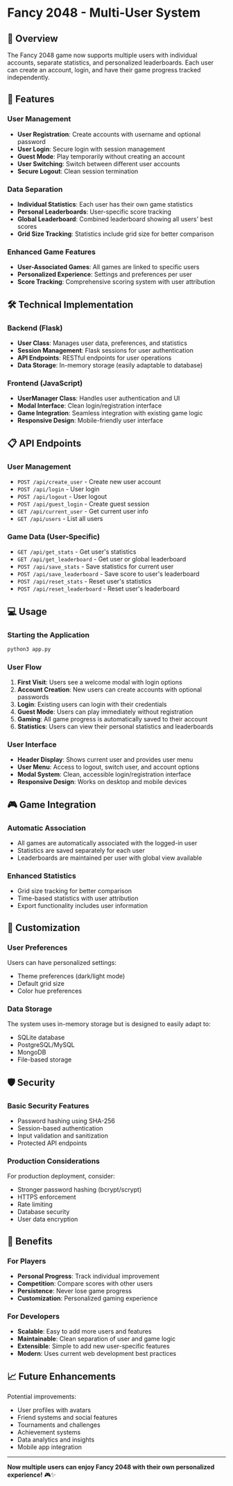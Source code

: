# Fancy 2048 - Multi-User System

## 🎯 Overview
The Fancy 2048 game now supports multiple users with individual accounts, separate statistics, and personalized leaderboards. Each user can create an account, login, and have their game progress tracked independently.

## 🚀 Features

### User Management
- **User Registration**: Create accounts with username and optional password
- **User Login**: Secure login with session management
- **Guest Mode**: Play temporarily without creating an account
- **User Switching**: Switch between different user accounts
- **Secure Logout**: Clean session termination

### Data Separation
- **Individual Statistics**: Each user has their own game statistics
- **Personal Leaderboards**: User-specific score tracking
- **Global Leaderboard**: Combined leaderboard showing all users' best scores
- **Grid Size Tracking**: Statistics include grid size for better comparison

### Enhanced Game Features
- **User-Associated Games**: All games are linked to specific users
- **Personalized Experience**: Settings and preferences per user
- **Score Tracking**: Comprehensive scoring system with user attribution

## 🛠 Technical Implementation

### Backend (Flask)
- **User Class**: Manages user data, preferences, and statistics
- **Session Management**: Flask sessions for user authentication
- **API Endpoints**: RESTful endpoints for user operations
- **Data Storage**: In-memory storage (easily adaptable to database)

### Frontend (JavaScript)
- **UserManager Class**: Handles user authentication and UI
- **Modal Interface**: Clean login/registration interface
- **Game Integration**: Seamless integration with existing game logic
- **Responsive Design**: Mobile-friendly user interface

## 📋 API Endpoints

### User Management
- `POST /api/create_user` - Create new user account
- `POST /api/login` - User login
- `POST /api/logout` - User logout  
- `POST /api/guest_login` - Create guest session
- `GET /api/current_user` - Get current user info
- `GET /api/users` - List all users

### Game Data (User-Specific)
- `GET /api/get_stats` - Get user's statistics
- `GET /api/get_leaderboard` - Get user or global leaderboard
- `POST /api/save_stats` - Save statistics for current user
- `POST /api/save_leaderboard` - Save score to user's leaderboard
- `POST /api/reset_stats` - Reset user's statistics
- `POST /api/reset_leaderboard` - Reset user's leaderboard

## 💻 Usage

### Starting the Application
```bash
python3 app.py
```

### User Flow
1. **First Visit**: Users see a welcome modal with login options
2. **Account Creation**: New users can create accounts with optional passwords
3. **Login**: Existing users can login with their credentials
4. **Guest Mode**: Users can play immediately without registration
5. **Gaming**: All game progress is automatically saved to their account
6. **Statistics**: Users can view their personal statistics and leaderboards

### User Interface
- **Header Display**: Shows current user and provides user menu
- **User Menu**: Access to logout, switch user, and account options
- **Modal System**: Clean, accessible login/registration interface
- **Responsive Design**: Works on desktop and mobile devices

## 🎮 Game Integration

### Automatic Association
- All games are automatically associated with the logged-in user
- Statistics are saved separately for each user
- Leaderboards are maintained per user with global view available

### Enhanced Statistics
- Grid size tracking for better comparison
- Time-based statistics with user attribution
- Export functionality includes user information

## 🔧 Customization

### User Preferences
Users can have personalized settings:
- Theme preferences (dark/light mode)
- Default grid size
- Color hue preferences

### Data Storage
The system uses in-memory storage but is designed to easily adapt to:
- SQLite database
- PostgreSQL/MySQL
- MongoDB
- File-based storage

## 🛡 Security

### Basic Security Features
- Password hashing using SHA-256
- Session-based authentication
- Input validation and sanitization
- Protected API endpoints

### Production Considerations
For production deployment, consider:
- Stronger password hashing (bcrypt/scrypt)
- HTTPS enforcement
- Rate limiting
- Database security
- User data encryption

## 🎉 Benefits

### For Players
- **Personal Progress**: Track individual improvement
- **Competition**: Compare scores with other users
- **Persistence**: Never lose game progress
- **Customization**: Personalized gaming experience

### For Developers
- **Scalable**: Easy to add more users and features
- **Maintainable**: Clean separation of user and game logic
- **Extensible**: Simple to add new user-specific features
- **Modern**: Uses current web development best practices

## 📈 Future Enhancements

Potential improvements:
- User profiles with avatars
- Friend systems and social features
- Tournaments and challenges
- Achievement systems
- Data analytics and insights
- Mobile app integration

---

**Now multiple users can enjoy Fancy 2048 with their own personalized experience!** 🎮✨
